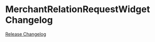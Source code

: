 # MerchantRelationRequestWidget Changelog

[Release Changelog](https://github.com/spryker-shop/merchant-relation-request-widget/releases)
